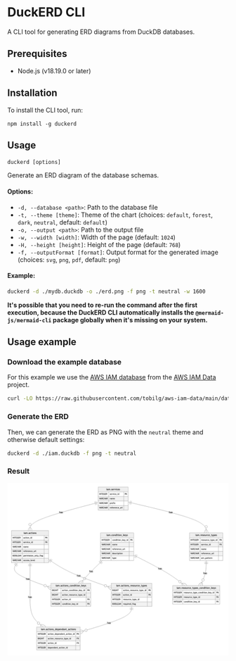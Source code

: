 # DuckERD CLI

A CLI tool for generating ERD diagrams from DuckDB databases.

## Prerequisites

- Node.js (v18.19.0 or later)

## Installation

To install the CLI tool, run:

```
npm install -g duckerd
```

## Usage

```
duckerd [options]
```

Generate an ERD diagram of the database schemas.

#### Options:

- `-d, --database <path>`: Path to the database file
- `-t, --theme [theme]`: Theme of the chart (choices: `default`, `forest`, `dark`, `neutral`, default: `default`)
- `-o, --output <path>`: Path to the output file
- `-w, --width [width]`: Width of the page (default: `1024`)
- `-H, --height [height]`: Height of the page (default: `768`)
- `-f, --outputFormat [format]`: Output format for the generated image (choices: `svg`, `png`, `pdf`, default: `png`)

#### Example:

```bash
duckerd -d ./mydb.duckdb -o ./erd.png -f png -t neutral -w 1600
```

**It's possible that you need to re-run the command after the first execution, because the DuckERD CLI automatically installs the `@mermaid-js/mermaid-cli` package globally when it's missing on your system.**

## Usage example

### Download the example database
For this example we use the [AWS IAM database](https://raw.githubusercontent.com/tobilg/aws-iam-data/main/data/db/iam.duckdb) from the [AWS IAM Data](https://github.com/tobilg/aws-iam-data) project.

```bash
curl -LO https://raw.githubusercontent.com/tobilg/aws-iam-data/main/data/db/iam.duckdb
```

### Generate the ERD
Then, we can generate the ERD as PNG with the `neutral` theme and otherwise default settings:

```bash
duckerd -d ./iam.duckdb -f png -t neutral
```

### Result

![ERD of the AWS IAM DuckDB database](docs/iam_erd.png)
